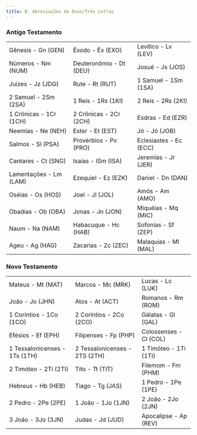 ```yaml
---
title: B. Abreviações de Duas/Três Letras
---
```


### Antigo Testamento

|                     |                    |                    |
| ------------------- | ------------------ | ------------------ |
| Gênesis - Gn (GEN) | Êxodo - Êx (EXO)  | Levítico - Lv (LEV) |
| Números - Nm (NUM) | Deuteronômio - Dt (DEU) | Josué - Js (JOS) |
| Juízes - Jz  (JDG)  | Rute - Rt (RUT)  | 1 Samuel - 1Sm (1SA) |
| 2 Samuel - 2Sm (2SA) | 1 Reis - 1Rs (1KI) | 2 Reis - 2Rs (2KI) |
| 1 Crônicas - 1Cr (1CH) | 2 Crônicas - 2Cr (2CH) | Esdras - Ed (EZR) |
| Neemias - Ne (NEH) | Ester - Et  (EST)  | Jó - Jó  (JOB)   |
| Salmos - Sl (PSA)  | Provérbios - Pv (PRO)   | Eclesiastes - Ec (ECC) |
| Cantares - Ct (SNG) | Isaías - ISm (ISA)      | Jeremias - Jr (JER)    |
| Lamentações - Lm (LAM)  | Ezequiel - Ez (EZK)    | Daniel - Dn (DAN)      |
| Oséias - Os (HOS)       | Joel - Jl (JOL)     | Amós - Am (AMO)        |
| Obadias - Ob (OBA)      | Jonas - Jn (JON)       | Miquéias - Mq (MIC)    |
| Naum - Na (NAM)         | Habacuque - Hc (HAB)   | Sofonias - Sf (ZEP)    |
| Ageu - Ag   (HAG)       | Zacarias - Zc (ZEC)    | Malaquias - Ml (MAL)   |


### Novo Testamento

|                       |                       |                  |
| --------------------- | --------------------- | ---------------- |
| Mateus - Mt (MAT)         | Marcos - Mc  (MRK)        | Lucas - Lc (LUK)     |
| João - Jo (JHN)           | Atos - At (ACT)           | Romanos - Rm (ROM)   |
| 1 Coríntios - 1Co (1CO)    | 2 Coríntios - 2Co (2CO)    | Gálatas - Gl (GAL)   |
| Efésios - Ef (EPH)        | Filipenses - Fp (PHP)     | Colossenses - Cl (COL) |
| 1 Tessalonicenses - 1Ts (1TH) | 2 Tessalonicenses - 2TS (2TH) | 1 Timóteo - 1Ti  (1TI) |
| 2 Timóteo - 2Ti  (2TI)     | Tito - Tt  (TIT)  | Filemom - Fm (PHM)   |
| Hebreus - Hb (HEB)        | Tiago - Tg (JAS)          | 1 Pedro - 1Pe (1PE)   |
| 2 Pedro - 2Pe (2PE)        | 1 João - 1Jo (1JN)         | 2 João - 2Jo  (2JN)   |
| 3 João - 3Jo  (3JN)        | Judas - Jd (JUD)          | Apocalipse - Ap (REV) |
